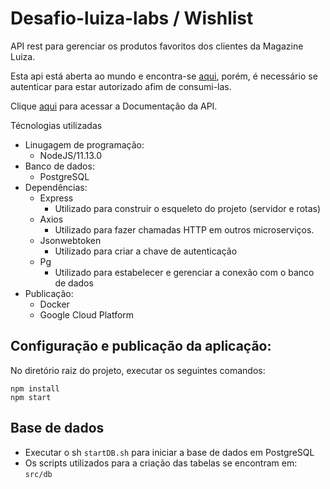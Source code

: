 # Desafio-luiza-labs / Wishlist
API rest para gerenciar os produtos favoritos dos clientes da Magazine Luiza.

Esta api está aberta ao mundo e encontra-se [aqui](http://34.69.163.46/), porém, é necessário se autenticar para estar autorizado afim de consumi-las.

Clique [aqui](documentacao-api.md) para acessar a Documentação da API.


Técnologias utilizadas

- Linugagem de programação:
    - NodeJS/11.13.0
- Banco de dados:
    - PostgreSQL
- Dependências:
    - Express
        - Utilizado para construir o esqueleto do projeto (servidor e rotas)
    - Axios
        - Utilizado para fazer chamadas HTTP em outros microserviços.
    - Jsonwebtoken
        - Utilizado para criar a chave de autenticação
    - Pg
        - Utilizado para estabelecer e gerenciar a conexão com o banco de dados
- Publicação:
    - Docker
    - Google Cloud Platform


## Configuração e publicação da aplicação:

No diretório raiz do projeto, executar os seguintes comandos: 
```
npm install
npm start

```
## Base de dados

- Executar o sh `startDB.sh` para iniciar a base de dados em PostgreSQL
- Os scripts utilizados para a criação das tabelas se encontram em: `src/db`